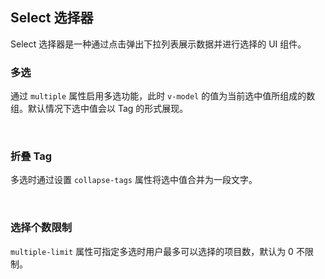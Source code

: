 <div class="demo-header">
<p class="overviewicon">
  <span class="wapi-form-dropdown"/>
</p>

## Select 选择器

<nova-uxlink widget-name="Dropdown"></nova-uxlink>

Select 选择器是一种通过点击弹出下拉列表展示数据并进行选择的 UI 组件。
</div>

### 多选

通过 `multiple` 属性启用多选功能，此时 `v-model` 的值为当前选中值所组成的数组。默认情况下选中值会以 Tag 的形式展现。

<nova-demo-view link="select/multiple"></nova-demo-view>

<br>

### 折叠 Tag

多选时通过设置 `collapse-tags` 属性将选中值合并为一段文字。

<nova-demo-view link="select/collapse-tags"></nova-demo-view>

<br>

### 选择个数限制

`multiple-limit` 属性可指定多选时用户最多可以选择的项目数，默认为 0 不限制。

<nova-demo-view link="select/multiple-limit"></nova-demo-view>

 <br>
